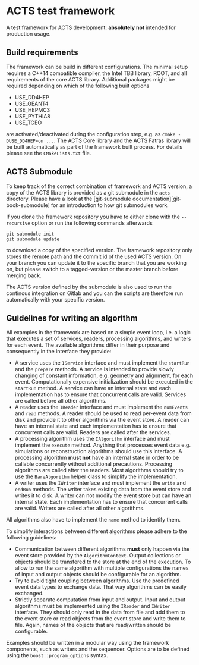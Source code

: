 # ACTS test framework

A test framework for ACTS development: **absolutely not** intended
for production usage.

## Build requirements

The framework can be build in different configurations. The minimal setup
requires a C++14 compatible compiler, the Intel TBB library, ROOT, and all
requirements of the core ACTS library. Additional packages might be required
depending on which of the following built options

*   USE_DD4HEP
*   USE_GEANT4
*   USE_HEPMC3
*   USE_PYTHIA8
*   USE_TGEO

are activated/deactivated during the configuration step, e.g. as `cmake
-DUSE_DD4HEP=on ...`. The ACTS Core library and the ACTS Fatras library will be
built automatically as part of the framework built process. For details please
see the `CMakeLists.txt` file.

## ACTS Submodule

To keep track of the correct combination of framework and ACTS version,
a copy of the ACTS library is provided as a git submodule in the `acts`
directory. Please have a look at the
[git-submodule documentation][git-book-submodule] for an introduction to
how git submodules work.

If you clone the framework repository you have to either clone with the
`--recursive` option or run the following commands afterwards

    git submodule init
    git submodule update

to download a copy of the specified version. The framework repository
only stores the remote path and the commit id of the used ACTS version.
On your branch you can update it to the specific branch that you are
working on, but please switch to a tagged-version or the master branch
before merging back.

The ACTS version defined by the submodule is also used to run the
continous integration on Gitlab and you can the scripts are therefore
run automatically with your specific version.

## Guidelines for writing an algorithm

All examples in the framework are based on a simple event loop, i.e. a logic
that executes a set of services, readers, processing algorithms, and writers for
each event. The available algorithms differ in their purpose and consequently
in the interface they provide:

*   A service uses the `IService` interface and must implement the `startRun`
    and the `prepare` methods. A service is intended to provide slowly changing
    of constant information, e.g. geometry and alignment, for each event.
    Computationally expensive initialization should be executed in the
    `startRun` method. A service can have an internal state and each
    implementation has to ensure that concurrent calls are valid. Services are
    called before all other algorithms.
*   A reader uses the `IReader` interface and must implement the `numEvents`
    and `read` methods. A reader should be used to read per-event data from
    disk and provide it to other algorithms via the event store. A reader
    can have an internal state and each implementation has to ensure that
    concurrent calls are valid. Readers are called after the services.
*   A processing algorithm uses the `IAlgorithm` interface and must implement
    the `execute` method. Anything that processes event data e.g. simulations
    or reconstruction algorithms should use this interface. A processing
    algorithm **must not** have an internal state in order to be callable
    concurrently without additional precautions. Processing algorithms are
    called after the readers. Most algorithms should try to use the
    `BareAlgorithm` helper class to simplify the implementation.
*   A writer uses the `IWriter` interface and must implement the `write` and
    `endRun` methods. The writer takes existing data from the event store
    and writes it to disk. A writer can not modify the event store but can
    have an internal state. Each implementation has to ensure that
    concurrent calls are valid. Writers are called after all other algorithms.

All algorithms also have to implement the `name` method to identify them.

To simplify interactions between different algorithms please adhere to
the following guidelines:

*   Communication between different algorithms **must** only happen via the
    event store provided by the `AlgorithmContext`. Output collections or
    objects should be transfered to the store at the end of the execution.
    To allow to run the same algorithm with multiple configurations the names of
    input and output objects should be configurable for an algorithm.
*   Try to avoid tight coupling between algorithms. Use the predefined event
    data types to exchange data. That way algorithms can be easily exchanged.
*   Strictly separate computation from input and output. Input and output
    algorithms must be implemented using the `IReader` and `IWriter` interface.
    They should only read in the data from file and add them to the event store
    or read objects from the event store and write them to file. Again,
    names of the objects that are read/written should be configurable.

Examples should be written in a modular way using the framework components,
such as writers and the sequencer. Options are to be defined using the
`boost::program_options` syntax.

[git-book-submodules]: https://git-scm.com/book/en/v2/Git-Tools-Submodules

